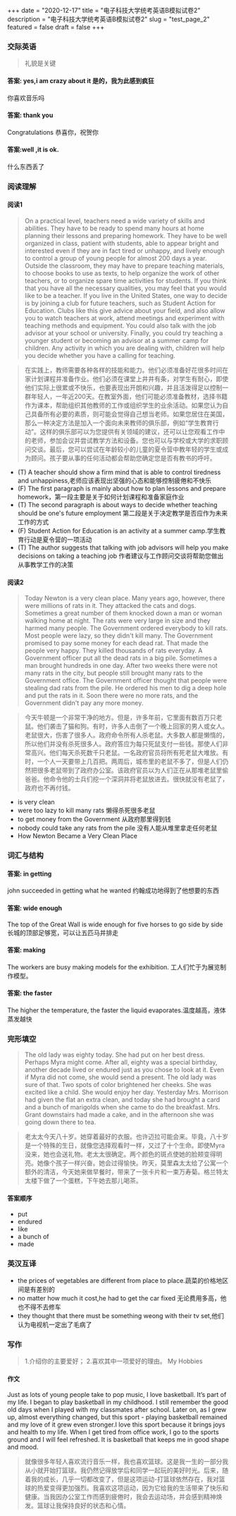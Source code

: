 +++
date = "2020-12-17"
title = "电子科技大学统考英语B模拟试卷2"
description = "电子科技大学统考英语B模拟试卷2"
slug = "test_page_2"
featured = false
draft = false 
+++

### 交际英语
> 礼貌是关键
#### 答案: yes,i am crazy about it 是的，我为此感到疯狂
你喜欢音乐吗
#### 答案: thank you 
Congratulations 恭喜你，祝贺你
#### 答案:well ,it is ok.
什么东西丢了

### 阅读理解
#### 阅读1
> On a practical level, teachers need a wide variety of skills and abilities. They have to be ready to spend many hours at home planning their lessons and preparing homework. They have to be well organized in class, patient with students, able to appear bright and interested even if they are in fact tired or unhappy, and lively enough to control a group of young people for almost 200 days a year. Outside the classroom, they may have to prepare teaching materials, to choose books to use as texts, to help organize the work of other teachers, or to organize spare time activities for students. 
  If you think that you have all the necessary qualities, you may feel that you would like to be a teacher. If you live in the United States, one way to decide is by joining a club for future teachers, such as Student Action for Education. Clubs like this give advice about your field, and also allow you to watch teachers at work, attend meetings and experiment with teaching methods and equipment. You could also talk with the job advisor at your school or university. Finally, you could try teaching a younger student or becoming an advisor at a summer camp for children. Any activity in which you are dealing with, children will help you decide whether you have a calling for teaching. 

> 在实践上，教师需要各种各样的技能和能力。他们必须准备好花很多时间在家计划课程并准备作业。他们必须在课堂上井井有条，对学生有耐心，即使他们实际上很累或不快乐，也要表现出开朗和兴趣，并且活泼得足以控制一群年轻人，一年近200天。在教室外面，他们可能必须准备教材，选择书籍作为课本，帮助组织其他教师的工作或组织学生的业余活动。如果您认为自己具备所有必要的素质，则可能会觉得自己想当老师。如果您居住在美国，那么一种决定方法是加入一个面向未来教师的俱乐部，例如“学生教育行动”。这样的俱乐部可以为您提供有关领域的建议，还可以让您观看工作中的老师，参加会议并尝试教学方法和设备。您也可以与学校或大学的求职顾问交谈。最后，您可以尝试在年龄较小的儿童的夏令营中教年轻的学生或成为顾问。孩子要从事的任何活动都会帮助您确定您是否有教书的呼吁。

* (T) A teacher should show a firm mind that is able to control tiredness and unhappiness,老师应该表现出坚强的心态和能够控制疲倦和不快乐
* (F) The first paragraph is mainly about how to plan lessons and prepare homework，第一段主要是关于如何计划课程和准备家庭作业
* (T) The second paragraph is about ways to decide whether teaching should be one's future employment 第二段是关于决定教学是否应作为未来工作的方式
* (F) Student Action for Education is an activity at a summer camp.学生教育行动是夏令营的一项活动
* (T) The author suggests that talking with job advisors will help you make decisions on taking a teaching job 作者建议与工作顾问交谈将帮助您做出从事教学工作的决策

#### 阅读2
> Today Newton is a very clean place. Many years ago, however, there were millions of rats in it. They attacked the cats and dogs. Sometimes a great number of them knocked down a man or woman walking home at night. The rats were very large in size and they harmed many people.
  The Government ordered everybody to kill rats. Most people were lazy, so they didn't kill many. The Government promised to pay some money for each dead rat. That made the people very happy. They killed thousands of rats everyday. A Government officer put all the dead rats in a big pile. Sometimes a man brought hundreds in one day.
  After two weeks there were not many rats in the city, but people still brought many rats to the Government office. The Government officer thought that people were stealing dad rats from the pile. He ordered his men to dig a deep hole and put the rats in it. Soon there were no more rats, and the Government didn't pay any more money.

> 今天牛顿是一个非常干净的地方。但是，许多年前，它里面有数百万只老鼠。他们袭击了猫和狗。有时，许多人击倒了一个晚上回家的男人或女人。老鼠很大，伤害了很多人。政府命令所有人杀老鼠。大多数人都是懒惰的，所以他们并没有杀死很多人。政府答应为每只死鼠支付一些钱。那使人们非常高兴。他们每天杀死数千只老鼠。一名政府官员将所有死老鼠大堆放。有时，一个人一天要带上几百把。两周后，城市里的老鼠不多了，但是人们仍然把很多老鼠带到了政府办公室。该政府官员以为人们正在从那堆老鼠里偷爸爸。他命令他的士兵们挖一个深洞并将老鼠放进去。很快就没有老鼠了，政府也不再付钱。
* is very clean
* were too lazy to kill many rats 懒得杀死很多老鼠
* to get money from the Government 从政府那里得到钱
* nobody could take any rats from the pile 没有人能从堆里拿走任何老鼠
* How Newton Became a Very Clean Place

### 词汇与结构
#### 答案: in getting 
john succeeded in getting what he wanted 约翰成功地得到了他想要的东西
#### 答案: wide enough
The top of the Great Wall is wide enough for five horses to go side by side 长城的顶部足够宽，可以让五匹马并排走
#### 答案: making 
The workers are busy making models for the exhibition. 工人们忙于为展览制作模型。
#### 答案: the faster
The higher the temperature,  the faster the liquid evaporates.温度越高，液体蒸发越快
### 完形填空
> The old lady was eighty today. She had put on her best dress. Perhaps Myra might come. After all, eighty was a special birthday, another decade lived or endured just as you chose to look at it.
  Even if Myra did not come, she would send a present. The old lady was sure of that. Two spots of color brightened her cheeks. She was excited   like a child. She would enjoy her day.
  Yesterday Mrs. Morrison had given the flat an extra clean, and today she had brought a card and a bunch of marigolds when she came to do the breakfast. Mrs. Grant downstairs had made a cake, and in the afternoon she was going down there to tea.

> 老太太今天八十岁。她穿着最好的衣服。也许迈拉可能会来。毕竟，八十岁是一个特殊的生日，就像您选择观看时一样，又过了十个生命。即使Myra没来，她也会送礼物。老太太很确定。两个颜色的斑点使她的脸颊变得明亮。她像个孩子一样兴奋。她会过得愉快。昨天，莫里森太太给了公寓一个额外的清洁，今天她来做早餐时，带来了一张卡片和一束万寿菊。格兰特太太楼下做了一个蛋糕，下午她去那儿喝茶。
#### 答案顺序
* put
* endured
* like
* a bunch of 
* made 
### 英汉互译
* the prices of vegetables are different from place to place.蔬菜的价格地区间是有差别的
* no matter how much it cost,he had to get the car fixed 无论费用多高，他也不得不去修车
* they thought that there must be something weong with their tv set,他们认为电视机一定出了毛病了


### 写作 
> 1.介绍你的主要爱好；
  2.喜欢其中一项爱好的理由。
  My Hobbies

#### 作文
Just as lots of young people take to pop music, I love basketball. It’s part of my life. I began to play basketball in my childhood. I still remember the good old days when I played with my classmates after school. Later on, as I grew up, almost everything changed, but this sport - playing basketball remained and my love of it grew even stronger.I love this sport because it brings joys and health to my life. When I get tired from office work, I go to the sports ground and I will feel refreshed. It is basketball that keeps me in good shape and mood.

> 就像很多年轻人喜欢流行音乐一样，我也喜欢篮球。这是我一生的一部分我从小就开始打篮球。我仍然记得放学后和同学一起玩的美好时光。后来，随着我的成长，几乎一切都改变了，但是这项运动-打篮球依然存在，我对篮球的热爱变得更加强烈。我喜欢这项运动，因为它给我的生活带来了快乐和健康。当我因办公室工作而感到疲倦时，我会去运动场，并会感到精神焕发。篮球让我保持良好的状态和心情。